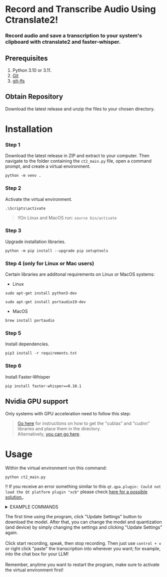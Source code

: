 # Record and Transcribe Audio Using Ctranslate2!
### Record audio and save a transcription to your system's clipboard with ctranslate2 and faster-whisper.

## Prerequisites
1) Python 3.10 or 3.11.
2) [Git](https://git-scm.com/downloads)
3) [git-lfs](https://git-lfs.com/)

## Obtain Repository

Download the latest release and unzip the files to your chosen directory.

# Installation

### Step 1

Download the latest release in ZIP and extract to your computer.  Then navigate to the folder containing the ```ct2_main.py``` file, open a command prompt, and create a virtual environment.
```
python -m venv .
```
### Step 2
Activate the virtual environment.
```
.\Scripts\activate
```
  > ‼️On Linux and MacOS run: ```source bin/activate```
### Step 3
Upgrade installation libraries.
```
python -m pip install --upgrade pip setuptools
```
### Step 4 (only for Linux or Mac users)
Certain libraries are additonal requirements on Linux or MacOS systems:
* Linux
```
sudo apt-get install python3-dev
```
```
sudo apt-get install portaudio19-dev
```
* MacOS
```
brew install portaudio
```
### Step 5
Install dependencies.
```
pip3 install -r requirements.txt
```
### Step 6
Install Faster-Whisper
```
pip install faster-whisper==0.10.1
```
## Nvidia GPU support
Only systems with GPU acceleration need to follow this step:
  > [Go here](https://github.com/SYSTRAN/faster-whisper) for instructions on how to get the "cublas" and "cudnn" libraries and place them in the directory.<br>
  > Alternatively, [you can go here](https://github.com/Purfview/whisper-standalone-win/releases/tag/libs).

# Usage
Within the virtual environment run this command:
```
python ct2_main.py
```
‼️ If you receive an error something similar to this ```qt.qpa.plugin: Could not load the Qt platform plugin "xcb"``` please check [here for a possible solution.](https://github.com/BBC-Esq/ctranslate2-faster-whisper-transcriber/issues/1).

<details><summary>EXAMPLE COMMANDS</summary>

![image](https://github.com/BBC-Esq/ctranslate2-faster-whisper-transcriber/assets/108230321/a00f9625-4aad-44e9-b6aa-5ebddd63ace4)

</details>

The first time using the program, click "Update Settings" button to download the model.  After that, you can change the model and quantization (and device) by simply changing the settings and clicking "Update Settings" again.<br><br>
Click start recording, speak, then stop recording.  Then just use ```control + v``` or right click "paste" the transcription into wherever you want; for example, into the chat box for your LLM!<br><br>
Remember, anytime you want to restart the program, make sure to activate the virtual environment first!
